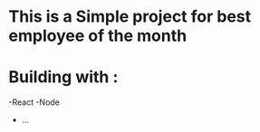 # This is a Simple project for best employee of the month # 
# Building with : #
  -React
  -Node 
  - ...

